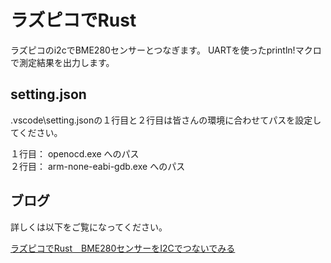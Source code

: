 # ラズピコでRust
ラズピコのi2cでBME280センサーとつなぎます。
UARTを使ったprintln!マクロで測定結果を出力します。

## setting.json

.vscode\setting.jsonの１行目と２行目は皆さんの環境に合わせてパスを設定してください。
  
１行目： openocd.exe へのパス  
２行目： arm-none-eabi-gdb.exe へのパス

## ブログ

詳しくは以下をご覧になってください。

[ラズピコでRust　BME280センサーをI2Cでつないでみる](https://moons.link/pico/post-1313/)


